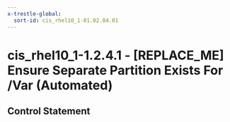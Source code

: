 ```yaml
---
x-trestle-global:
  sort-id: cis_rhel10_1-01.02.04.01
---
```


# cis_rhel10_1-1.2.4.1 - \[REPLACE_ME\] Ensure Separate Partition Exists For /Var (Automated)

## Control Statement
